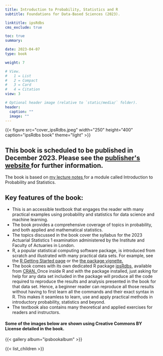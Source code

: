 ```yaml
---
title: Introduction to Probability, Statistics and R
subtitle: Foundations for Data-Based Sciences (2023).   

linktitle: ipsRdbs
cms_exclude: true

toc: true
summary: 

date: 2023-04-07
type: book

weight: 7

# View.
#   1 = List
#   2 = Compact
#   3 = Card
#   4 = Citation
view: 3

# Optional header image (relative to `static/media/` folder).
header:
  caption: ""
  image: ""
---
```


{{< figure src="cover_ipsRdbs.jpeg" width="250" height="400" caption="ipsRdbs book" theme="light" >}}

<h2> This book is scheduled to be published in December 2023. Please see the <a href="https://www.foyles.co.uk/book/introduction-to-probability-statistics-and-r/sujit-k-sahu/9783031378645"> publisher's website </a> for further information. 
</h2>

<p>
The book is based on 
<a href="https://www.sujitsahu.com/teach/2020_math1024.pdf">
my lecture notes </a> for a module called Introduction to Probability and Statistics.  

<h2>  Key features of the book: </h2>

<ul>
<li> This is an accessible textbook that engages the reader with many practical examples using probability and statistics for data science and machine learning. 
</li>
<li>The book provides a comprehensive coverage of topics in probability,  and both applied and mathematical statistics.
</li>
<li> The topics discussed in the book cover the syllabus for the 2023 Actuarial Statistics 1 examination administered by the Institute and Faculty of Actuaries in London.
</li>
<li> R, a popular statistical computing software package,  is introduced from scratch and illustrated with many practical data sets.  
For example, see the <a href="Part1.html"> R Getting Started page</a> or the 
<a href="vignette.html"> the package vignette. </a>   
</li>
<li>The book comes with its own dedicated R package 
<a href="https://CRAN.R-project.org/package=ipsRdbs"> ipsRdbs,</a> available from <a href="https://CRAN.R-project.org/"> CRAN. </a>  
Once inside R and with the package installed, just asking for help for any data set included in the package  will produce all the code required to reproduce the results and analysis presented in the book for that data set. Hence, a beginner reader can reproduce all those results without having to first learn all the commands and their exact syntax in R. This makes it seamless to learn, use and apply practical methods in introductory probability, statistics and beyond. 

<li>The textbook also contains many theoretical and applied exercises for readers and instructors. 

</ul>

<h4> Some of the images below are shown using Creative Commons BY License detailed in the book. </h4>

{{< gallery album="ipsbookalbum" >}}

{{< list_children >}} 

